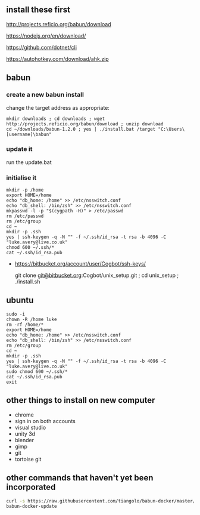 ## install these first ##

http://projects.reficio.org/babun/download

https://nodejs.org/en/download/

https://github.com/dotnet/cli

https://autohotkey.com/download/ahk.zip

## babun

### create a new babun install

change the target address as appropriate:

    mkdir downloads ; cd downloads ; wget http://projects.reficio.org/babun/download ; unzip download
    cd ~/downloads/babun-1.2.0 ; yes | ./install.bat /target "C:\Users\[username]\babun"

### update it

run the update.bat

### initialise it

    mkdir -p /home
	export HOME=/home
	echo "db_home: /home" >> /etc/nsswitch.conf
	echo "db_shell: /bin/zsh" >> /etc/nsswitch.conf
	mkpasswd -l -p "$(cygpath -H)" > /etc/passwd
	rm /etc/passwd
	rm /etc/group
	cd ~
	mkdir -p .ssh
	yes | ssh-keygen -q -N "" -f ~/.ssh/id_rsa -t rsa -b 4096 -C "luke.avery@live.co.uk"
	chmod 600 ~/.ssh/*
	cat ~/.ssh/id_rsa.pub

* https://bitbucket.org/account/user/Cogbot/ssh-keys/

    git clone git@bitbucket.org:Cogbot/unix_setup.git ; cd unix_setup ; ./install.sh

## ubuntu

    sudo -i
    chown -R /home luke
	rm -rf /home/*
	export HOME=/home
	echo "db_home: /home" >> /etc/nsswitch.conf
	echo "db_shell: /bin/zsh" >> /etc/nsswitch.conf
	rm /etc/group
	cd ~
	mkdir -p .ssh
	yes | ssh-keygen -q -N "" -f ~/.ssh/id_rsa -t rsa -b 4096 -C "luke.avery@live.co.uk"
	sudo chmod 600 ~/.ssh/*
	cat ~/.ssh/id_rsa.pub
    exit

## other things to install on new computer ##

* chrome
* sign in on both accounts
* visual studio
* unity 3d
* blender
* gimp
* git
* tortoise git

## other commands that haven't yet been incorporated

``` sh
curl -s https://raw.githubusercontent.com/tiangolo/babun-docker/master/setup.sh | source /dev/stdin
babun-docker-update
```
